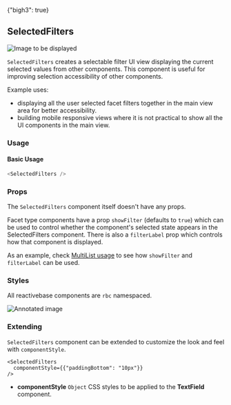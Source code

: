{"bigh3": true}

## SelectedFilters

![Image to be displayed](https://i.imgur.com/DyW5jJ2.png)

`SelectedFilters` creates a selectable filter UI view displaying the current selected values from other components. This component is useful for improving selection accessibility of other components.

Example uses:
* displaying all the user selected facet filters together in the main view area for better accessibility.
* building mobile responsive views where it is not practical to show all the UI components in the main view.

### Usage

#### Basic Usage

```js
<SelectedFilters />
```

### Props

The `SelectedFilters` component itself doesn't have any props.

Facet type components have a prop `showFilter` (defaults to `true`) which can be used to control whether the component's selected state appears in the SelectedFilters component. There is also a `filterLabel` prop which controls how that component is displayed.

As an example, check [MultiList usage](/v1.0.0/components/MultiList.html#-multilist-usage) to see how `showFilter` and `filterLabel` can be used.

### Styles

All reactivebase components are `rbc` namespaced.

![Annotated image]()

### Extending

`SelectedFilters` component can be extended to customize the look and feel with `componentStyle`.

```
<SelectedFilters
  componentStyle={{"paddingBottom": "10px"}}
/>
```

- **componentStyle** `Object`
    CSS styles to be applied to the **TextField** component.
